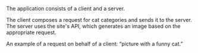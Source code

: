 The application consists of a client and a server.

The client composes a request for cat categories and sends it to the server. The server uses the site's API, which generates an image based on the appropriate request.

An example of a request on behalf of a client: “picture with a funny cat.”
